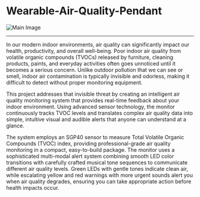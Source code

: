 # Wearable-Air-Quality-Pendant
![Main Image]()

---

In our modern indoor environments, air quality can significantly impact our health, productivity, and overall well-being. Poor indoor air quality from volatile organic compounds (TVOCs) released by furniture, cleaning products, paints, and everyday activities often goes unnoticed until it becomes a serious concern. Unlike outdoor pollution that we can see or smell, indoor air contamination is typically invisible and odorless, making it difficult to detect without proper monitoring equipment.

This project addresses that invisible threat by creating an intelligent air quality monitoring system that provides real-time feedback about your indoor environment. Using advanced sensor technology, the monitor continuously tracks TVOC levels and translates complex air quality data into simple, intuitive visual and audible alerts that anyone can understand at a glance.

The system employs an SGP40 sensor to measure Total Volatile Organic Compounds (TVOC) index, providing professional-grade air quality monitoring in a compact, easy-to-build package. The monitor uses a sophisticated multi-modal alert system combining smooth LED color transitions with carefully crafted musical tone sequences to communicate different air quality levels. Green LEDs with gentle tones indicate clean air, while escalating yellow and red warnings with more urgent sounds alert you when air quality degrades, ensuring you can take appropriate action before health impacts occur.


